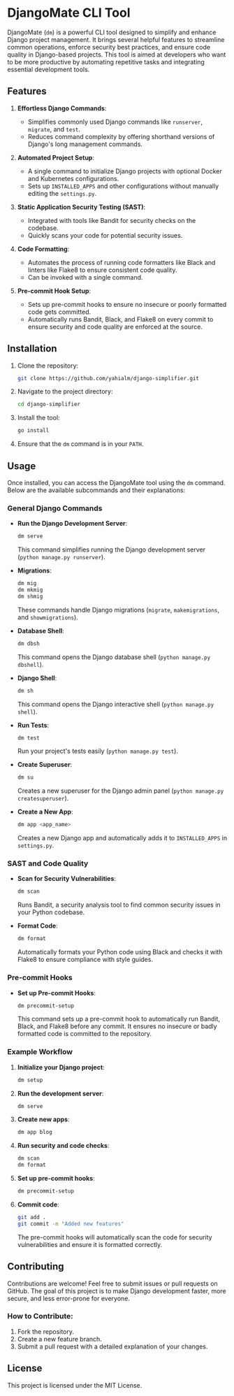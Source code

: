 # DjangoMate CLI Tool

DjangoMate (`dm`) is a powerful CLI tool designed to simplify and enhance Django project management. It brings several helpful features to streamline common operations, enforce security best practices, and ensure code quality in Django-based projects. This tool is aimed at developers who want to be more productive by automating repetitive tasks and integrating essential development tools.

## Features

1. **Effortless Django Commands**:
    - Simplifies commonly used Django commands like `runserver`, `migrate`, and `test`.
    - Reduces command complexity by offering shorthand versions of Django's long management commands.

2. **Automated Project Setup**:
    - A single command to initialize Django projects with optional Docker and Kubernetes configurations.
    - Sets up `INSTALLED_APPS` and other configurations without manually editing the `settings.py`.

3. **Static Application Security Testing (SAST)**:
    - Integrated with tools like Bandit for security checks on the codebase.
    - Quickly scans your code for potential security issues.

4. **Code Formatting**:
    - Automates the process of running code formatters like Black and linters like Flake8 to ensure consistent code quality.
    - Can be invoked with a single command.

5. **Pre-commit Hook Setup**:
    - Sets up pre-commit hooks to ensure no insecure or poorly formatted code gets committed.
    - Automatically runs Bandit, Black, and Flake8 on every commit to ensure security and code quality are enforced at the source.

## Installation

1. Clone the repository:
    ```bash
    git clone https://github.com/yahialm/django-simplifier.git
    ```

2. Navigate to the project directory:
    ```bash
    cd django-simplifier
    ```

3. Install the tool:
    ```bash
    go install
    ```

4. Ensure that the `dm` command is in your `PATH`.

## Usage

Once installed, you can access the DjangoMate tool using the `dm` command. Below are the available subcommands and their explanations:

### General Django Commands

- **Run the Django Development Server**:
    ```bash
    dm serve
    ```
    This command simplifies running the Django development server (`python manage.py runserver`).

- **Migrations**:
    ```bash
    dm mig
    dm mkmig
    dm shmig
    ```
    These commands handle Django migrations (`migrate`, `makemigrations`, and `showmigrations`).

- **Database Shell**:
    ```bash
    dm dbsh
    ```
    This command opens the Django database shell (`python manage.py dbshell`).

- **Django Shell**:
    ```bash
    dm sh
    ```
    This command opens the Django interactive shell (`python manage.py shell`).

- **Run Tests**:
    ```bash
    dm test
    ```
    Run your project's tests easily (`python manage.py test`).

- **Create Superuser**:
    ```bash
    dm su
    ```
    Creates a new superuser for the Django admin panel (`python manage.py createsuperuser`).

- **Create a New App**:
    ```bash
    dm app <app_name>
    ```
    Creates a new Django app and automatically adds it to `INSTALLED_APPS` in `settings.py`.

### SAST and Code Quality

- **Scan for Security Vulnerabilities**:
    ```bash
    dm scan
    ```
    Runs Bandit, a security analysis tool to find common security issues in your Python codebase.

- **Format Code**:
    ```bash
    dm format
    ```
    Automatically formats your Python code using Black and checks it with Flake8 to ensure compliance with style guides.

### Pre-commit Hooks

- **Set up Pre-commit Hooks**:
    ```bash
    dm precommit-setup
    ```
    This command sets up a pre-commit hook to automatically run Bandit, Black, and Flake8 before any commit. It ensures no insecure or badly formatted code is committed to the repository.

### Example Workflow

1. **Initialize your Django project**:
    ```bash
    dm setup
    ```

2. **Run the development server**:
    ```bash
    dm serve
    ```

3. **Create new apps**:
    ```bash
    dm app blog
    ```

4. **Run security and code checks**:
    ```bash
    dm scan
    dm format
    ```

5. **Set up pre-commit hooks**:
    ```bash
    dm precommit-setup
    ```

6. **Commit code**:
    ```bash
    git add .
    git commit -m "Added new features"
    ```

   The pre-commit hooks will automatically scan the code for security vulnerabilities and ensure it is formatted correctly.

## Contributing

Contributions are welcome! Feel free to submit issues or pull requests on GitHub. The goal of this project is to make Django development faster, more secure, and less error-prone for everyone.

### How to Contribute:

1. Fork the repository.
2. Create a new feature branch.
3. Submit a pull request with a detailed explanation of your changes.

## License

This project is licensed under the MIT License.
